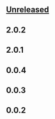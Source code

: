 <a name="unreleased"></a>
## [Unreleased]


<a name="2.0.2"></a>
## 2.0.2

<a name="2.0.1"></a>
## 2.0.1

<a name="0.0.4"></a>
## 0.0.4

<a name="0.0.3"></a>
## 0.0.3

<a name="0.0.2"></a>
## 0.0.2

[Unreleased]: https://github.com/ku9nov/npm-test/compare/2.0.2...HEAD
[2.0.2]: https://github.com/ku9nov/npm-test/compare/2.0.1...2.0.2
[2.0.1]: https://github.com/ku9nov/npm-test/compare/0.0.4...2.0.1
[0.0.4]: https://github.com/ku9nov/npm-test/compare/0.0.3...0.0.4
[0.0.3]: https://github.com/ku9nov/npm-test/compare/0.0.2...0.0.3
